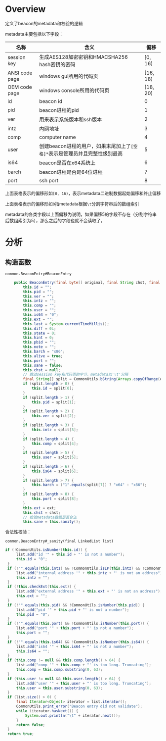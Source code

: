 # Overview

定义了beacon的metadata和校验的逻辑

metadata主要包括以下字段：

| 名称           | 含义                                                         | 偏移     |
| -------------- | ------------------------------------------------------------ | -------- |
| session key    | 生成AES128加密密钥和HMACSHA256 hash密钥的密码                | [0, 16)  |
| ANSI code page | windows gui所用的代码页                                      | [16, 18) |
| OEM code page  | windows console所用的代码页                                  | [18, 20) |
| id             | beacon id                                                    | 0        |
| pid            | beacon进程的pid                                              | 1        |
| ver            | 用来表示系统版本和ssh版本                                    | 2        |
| intz           | 内网地址                                                     | 3        |
| comp           | computer name                                                | 4        |
| user           | 创建beacon进程的用户，如果末尾加上了`[空格]*`表示是管理员并且完整性级别最高 | 5        |
| is64           | beacon是否在x64系统上                                        | 6        |
| barch          | beacon进程是否是64位进程                                     | 7        |
| port           | ssh port                                                     | 8        |

上面表格表示的偏移形如`[0, 16)`，表示metadata二进制数据起始偏移和终止偏移

上面表格表示的偏移形如`0`指metadata根据`\t`分割字符串后的数组索引

metadata的各类字段以上面偏移为说明，如果偏移5的字段不存在（分割字符串后数组索引为5），那么之后的字段也就不会读取了。

# 分析

## 构造函数

`common.BeaconEntry#BeaconEntry`

```java
    public BeaconEntry(final byte[] original, final String chst, final String ext) {
        this.id = "";
        this.pid = "";
        this.ver = "";
        this.intz = "";
        this.comp = "";
        this.user = "";
        this.is64 = "0";
        this.ext = "";
        this.last = System.currentTimeMillis();
        this.diff = 0L;
        this.state = 0;
        this.hint = 0;
        this.pbid = "";
        this.note = "";
        this.barch = "x86";
        this.alive = true;
        this.port = "";
        this.sane = false;
        this.chst = null;
        // 跳过session key和代码页的字节，metadata以'\t'分隔
        final String[] split = CommonUtils.bString(Arrays.copyOfRange(original, 20, original.length), chst).split("\t");
        if (split.length > 0) {
            this.id = split[0];
        }
        if (split.length > 1) {
            this.pid = split[1];
        }
        if (split.length > 2) {
            this.ver = split[2];
        }
        if (split.length > 3) {
            this.intz = split[3];
        }
        if (split.length > 4) {
            this.comp = split[4];
        }
        if (split.length > 5) {
            this.user = split[5];
        }
        if (split.length > 6) {
            this.is64 = split[6];
        }
        if (split.length > 7) {
            this.barch = ("1".equals(split[7]) ? "x64" : "x86");
        }
        if (split.length > 8) {
            this.port = split[8];
        }
        this.ext = ext;
        this.chst = chst;
        // 检验metadata数据是否合法
        this.sane = this.sanity();
```

合法性校验：

`common.BeaconEntry#_sanity(final LinkedList list)`

```java
if (!CommonUtils.isNumber(this.id)) {
     list.add("id '" + this.id + "' is not a number");
     this.id = "0";
 }
 if (!"".equals(this.intz) && !CommonUtils.isIP(this.intz) && !CommonUtils.isIPv6(this.intz) && !"unknown".equals(this.intz)) {
     list.add("internal address '" + this.intz + "' is not an address");
     this.intz = "";
 }
 if (!this.checkExt(this.ext)) {
     list.add("external address '" + this.ext + "' is not an address");
     this.ext = "";
 }
 if (!"".equals(this.pid) && !CommonUtils.isNumber(this.pid)) {
     list.add("pid '" + this.pid + "' is not a number");
     this.pid = "0";
 }
 if (!"".equals(this.port) && !CommonUtils.isNumber(this.port)) {
     list.add("port '" + this.port + "' is not a number");
     this.port = "";
 }
 if (!"".equals(this.is64) && !CommonUtils.isNumber(this.is64)) {
     list.add("is64 '" + this.is64 + "' is not a number");
     this.is64 = "";
 }
 if (this.comp != null && this.comp.length() > 64) {
     list.add("comp '" + this.comp + "' is too long. Truncating");
     this.comp = this.comp.substring(0, 63);
 }
 if (this.user != null && this.user.length() > 64) {
     list.add("user '" + this.user + "' is too long. Truncating");
     this.user = this.user.substring(0, 63);
 }
 if (list.size() > 0) {
     final Iterator<Object> iterator = list.iterator();
     CommonUtils.print_error("Beacon entry did not validate");
     while (iterator.hasNext()) {
         System.out.println("\t" + iterator.next());
     }
     return false;
 }
 return true;
```

